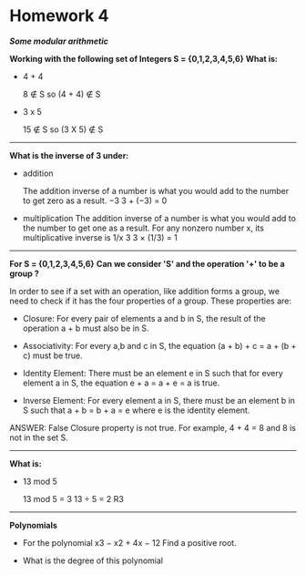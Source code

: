 # Homework 4

**_Some modular arithmetic_**

**Working with the following set of Integers S = {0,1,2,3,4,5,6}
What is:**

- 4 + 4

  8 ∉ S
  so
  (4 + 4) ∉ S

- 3 x 5

  15 ∉ S
  so
  (3 X 5) ∉ S

---

**What is the inverse of 3 under:**

- addition

  The addition inverse of a number is what you would add to the number to get zero as a result.
  −3
  3 + (−3) = 0

- multiplication
  The addition inverse of a number is what you would add to the number to get one as a result.
  For any nonzero number x, its multiplicative inverse is 1/x
  3
  3 × (1/3) = 1

---

**For S = {0,1,2,3,4,5,6}**
**Can we consider 'S' and the operation '+' to be a group ?**

In order to see if a set with an operation, like addition forms a group, we need to check if it has the four properties of a group. These properties are:

- Closure: For every pair of elements a and b in S, the result of the operation a + b must also be in S.

- Associativity: For every a,b and c in S, the equation (a + b) + c = a + (b + c) must be true.

- Identity Element: There must be an element e in S such that for every element a in S, the equation e + a = a + e = a is true.

- Inverse Element: For every element a in S, there must be an element b in S such that a + b = b + a = e where e is the identity element.

ANSWER:
False
Closure property is not true. For example, 4 + 4 = 8 and 8 is not in the set S.

---

**What is:**

- 13 mod 5

  13 mod 5 = 3
  13 ÷ 5 = 2 R3

---

**Polynomials**

- For the polynomial x3 − x2 + 4x − 12 Find a positive root.

- What is the degree of this polynomial
